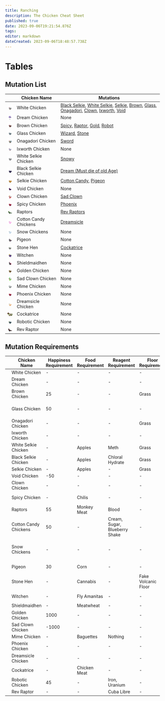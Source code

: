 ```yaml
---
title: Ranching
description: The Chicken Cheat Sheet
published: true
date: 2023-09-06T19:21:54.876Z
tags: 
editor: markdown
dateCreated: 2023-09-06T18:48:57.738Z
---
```


# Tables

## Mutation List

|     | Chicken Name | Mutations |
| --- | --- | --- |
| ![](/chickens/chickens.png) | White Chicken | [Black Selkie](https://wiki.monkestation.com/en/jobs/service/Ranching#black_selkie_chicken), [White Selkie](https://wiki.monkestation.com/en/jobs/service/Ranching#white_selkie_chicken), [Selkie](https://wiki.monkestation.com/en/jobs/service/Ranching#selkie_chicken), [Brown](https://wiki.monkestation.com/en/jobs/service/Ranching#brown_chicken), [Glass](https://wiki.monkestation.com/en/jobs/service/Ranching#glass_chicken), [Onagadori](https://wiki.monkestation.com/en/jobs/service/Ranching#onagadori_chicken), [Clown](https://wiki.monkestation.com/en/jobs/service/Ranching#clown_chicken), [Ixworth](https://wiki.monkestation.com/en/jobs/service/Ranching#ixworth_chicken), [Void](https://wiki.monkestation.com/en/jobs/service/Ranching#void_chicken) |
| ![](/chickens/dreaming.png) | Dream Chicken | None |
| ![](/chickens/brown.png) | Brown Chicken | [Spicy](https://wiki.monkestation.com/en/jobs/service/Ranching#spicy_chicken), [Raptor](https://wiki.monkestation.com/en/jobs/service/Ranching#raptor_chicken), [Gold](https://wiki.monkestation.com/en/jobs/service/Ranching#gold_chicken), [Robot](https://wiki.monkestation.com/en/jobs/service/Ranching#robot_chicken) |
| ![](/chickens/glass.png) | Glass Chicken | [Wizard](https://wiki.monkestation.com/en/jobs/service/Ranching#wizard_chicken), [Stone](https://wiki.monkestation.com/en/jobs/service/Ranching#stone_chicken) |
| ![](/chickens/onagadori.png) | Onagadori Chicken | [Sword](https://wiki.monkestation.com/en/jobs/service/Ranching#shield_chicken) |
| ![](/chickens/ixworth.png) | Ixworth Chicken | None |
| ![](/chickens/white_selkie.png) | White Selkie Chicken | [Snowy](https://wiki.monkestation.com/en/jobs/service/Ranching#snow_chicken) |
| ![](/chickens/black_selke.png) | Black Selkie Chicken | [Dream (Must die of old Age)](https://wiki.monkestation.com/en/jobs/service/Ranching#dream_chicken) |
| ![](/chickens/selkie.png) | Selkie Chicken | [Cotton Candy](https://wiki.monkestation.com/en/jobs/service/Ranching#candy_chicken), [Pigeon](https://wiki.monkestation.com/en/jobs/service/Ranching#pigeon_chicken) |
| ![](/chickens/void.png) | Void Chicken | None |
| ![](/chickens/clown.png) | Clown Chicken | [Sad Clown](https://wiki.monkestation.com/en/jobs/service/Ranching#sad_clown_chicken) |
| ![](/chickens/spicy.png) | Spicy Chicken | [Phoenix](https://wiki.monkestation.com/en/jobs/service/Ranching#phoenix_chicken) |
| ![](/chickens/raptor.png) | Raptors | [Rev Raptors](https://wiki.monkestation.com/en/jobs/service/Ranching#rev_chicken) |
| ![](/chickens/candy.png) | Cotton Candy Chickens | [Dreamsicle](https://wiki.monkestation.com/en/jobs/service/Ranching#dreamsicle_chicken) |
| ![](/chickens/snow.png) | Snow Chickens | None |
| ![](/chickens/pigeon.png) | Pigeon | None |
| ![](/chickens/stone.png) | Stone Hen | [Cockatrice](https://wiki.monkestation.com/en/jobs/service/Ranching#cockatrice_chicken) |
| ![](/chickens/wiznerd.png) | Witchen | None |
| ![](/chickens/sword.png) | Shieldmaidhen | None |
| ![](/chickens/gold.png) | Golden Chicken | None |
| ![](/chickens/sad_clown.png) | Sad Clown Chicken | None |
| ![](/chickens/mime.png) | Mime Chicken | None |
| ![](/chickens/spicy.png) | Phoenix Chicken | None |
| ![](/chickens/dreamsicle.png) | Dreamsicle Chicken | None |
| ![](/chickens/cockatric.png) | Cockatrice | None |
| ![](/chickens/robot.png) | Robotic Chicken | None |
| ![](/chickens/rev_raptor.png) | Rev Raptor | None |

## Mutation Requirements

|     | Chicken Name | Happiness Requirement | Food Requirement | Reagent Requirement | Floor Requirement | Atmos Requirement | Item Requirements | Watcher Requirements |
| --- | --- | --- | --- | --- | --- | --- | --- | --- |
| ![](/chickens/chickens.png) | White Chicken | \-  | \-  | \-  | \-  | \-  | \-  | \-  |
| ![](/chickens/dreaming.png) | Dream Chicken | \-  | \-  | \-  | \-  | \-  | \-  | \-  |
| ![](/chickens/brown.png) | Brown Chicken | 25  | \-  | \-  | Grass | \-  | \-  | \-  |
| ![](/chickens/glass.png) | Glass Chicken | 50  | \-  | \-  | \-  | \-  | Large Beaker, Regular Syringe | \-  |
| ![](/chickens/onagadori.png) | Onagadori Chicken | \-  | \-  | \-  | Grass | \-  | \-  | \-  |
| ![](/chickens/ixworth.png) | Ixworth Chicken | \-  | \-  | \-  | \-  | \-  | \-  | \-  |
| ![](/chickens/white_selkie.png) | White Selkie Chicken | \-  | Apples | Meth | Grass | \-  | \-  | \-  |
| ![](/chickens/black_selke.png) | Black Selkie Chicken | \-  | Apples | Chloral Hydrate | Grass | \-  | \-  | \-  |
| ![](/chickens/selkie.png) | Selkie Chicken | \-  | Apples | \-  | Grass | \-  | \-  | \-  |
| ![](/chickens/void.png) | Void Chicken | \-50 | \-  | \-  | \-  | \-  | \-  | \-  |
| ![](/chickens/clown.png) | Clown Chicken | \-  | \-  | \-  | \-  | \-  | \-  | A True Clown |
| ![](/chickens/spicy.png) | Spicy Chicken | \-  | Chilis | \-  | \-  | 350k - 450k Temp | \-  | \-  |
| ![](/chickens/raptor.png) | Raptors | 55  | Monkey Meat | Blood | \-  | \-  | \-  | \-  |
| ![](/chickens/candy.png) | Cotton Candy Chickens | 50  | \-  | Cream, Sugar, Blueberry Shake | \-  | \-  | \-  | \-  |
| ![](/chickens/snow.png) | Snow Chickens | \-  | \-  | \-  | \-  | 0K - 24K Temp With Oxygen Present | \-  | \-  |
| ![](/chickens/pigeon.png) | Pigeon | 30  | Corn | \-  | \-  | \-  | Station Bound Radio | \-  |
| ![](/chickens/stone.png) | Stone Hen | \-  | Cannabis | \-  | Fake Volcanic Floor | \-  | Pickaxe | \-  |
| ![](/chickens/wiznerd.png) | Witchen | \-  | Fly Amanitas | \-  | \-  | \-  | Fake Wizard Hat | \-  |
| ![](/chickens/sword.png) | Shieldmaidhen | \-  | Meatwheat | \-  | \-  | \-  | Steelcap logs | \-  |
| ![](/chickens/gold.png) | Golden Chicken | 1000 | \-  | \-  | \-  | \-  | \-  | \-  |
| ![](/chickens/sad_clown.png) | Sad Clown Chicken | \-1000 | \-  | \-  | \-  | \-  | \-  | \-  |
| ![](/chickens/mime.png) | Mime Chicken | \-  | Baguettes | Nothing | \-  | \-  | \-  | \-  |
| ![](/chickens/spicy.png) | Phoenix Chicken | \-  | \-  | \-  | \-  | \-  | \-  | Onagadori Rooster |
| ![](/chickens/dreamsicle.png) | Dreamsicle Chicken | \-  | \-  | \-  | \-  | \-  | \-  | Snow Rooster |
| ![](/chickens/cockatric.png) | Cockatrice | \-  | Chicken Meat | \-  | \-  | \-  | Lizard Tail | \-  |
| ![](/chickens/robot.png) | Robotic Chicken | 45  | \-  | Iron, Uranium | \-  | \-  | Nutrient Pump Implant | \-  |
| ![](/chickens/rev_raptor.png) | Rev Raptor | \-  | \-  | Cuba Libre | \-  | \-  | Flash | \-  |